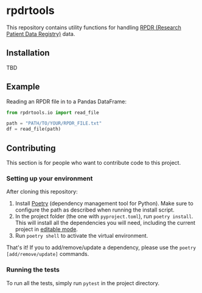 # rpdrtools

This repository contains utility functions for handling [RPDR (Research Patient Data Registry)](https://rc.partners.org/about/who-we-are-risc/research-patient-data-registry) data.

## Installation

TBD

## Example

Reading an RPDR file in to a Pandas DataFrame:

```python
from rpdrtools.io import read_file

path = "PATH/TO/YOUR/RPDR_FILE.txt"
df = read_file(path)
```

## Contributing

This section is for people who want to contribute code to this project.

### Setting up your environment

After cloning this repository:

1. Install [Poetry](https://python-poetry.org/docs/) (dependency management tool for Python). Make sure to configure the path as described when running the install script.
2. In the project folder (the one with `pyproject.toml`), run `poetry install`. This will install all the dependencies you will need, including the current project in [editable mode](https://pip.pypa.io/en/stable/cli/pip_install/#editable-installs).
3. Run `poetry shell` to activate the virtual environment.

That's it! If you to add/remove/update a dependency, please use the `poetry [add/remove/update]` commands.

### Running the tests

To run all the tests, simply run `pytest` in the project directory.
